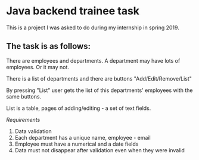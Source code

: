 # Java backend trainee task

This is a project I was asked to do during my internship in spring 2019.

## The task is as follows:

There are employees and departments.
A department may have lots of employees. Or it may not.

There is a list of departments and there are buttons "Add/Edit/Remove/List"
 
By pressing "List" user gets the list of this departments' employees with
the same buttons.

List is a table, pages of adding/editing - a set of text fields.

*Requirements*

1. Data validation
2. Each department has a unique name, employee - email
3. Employee must have a numerical and a date fields
4. Data must not disappear after validation even when they were invalid
